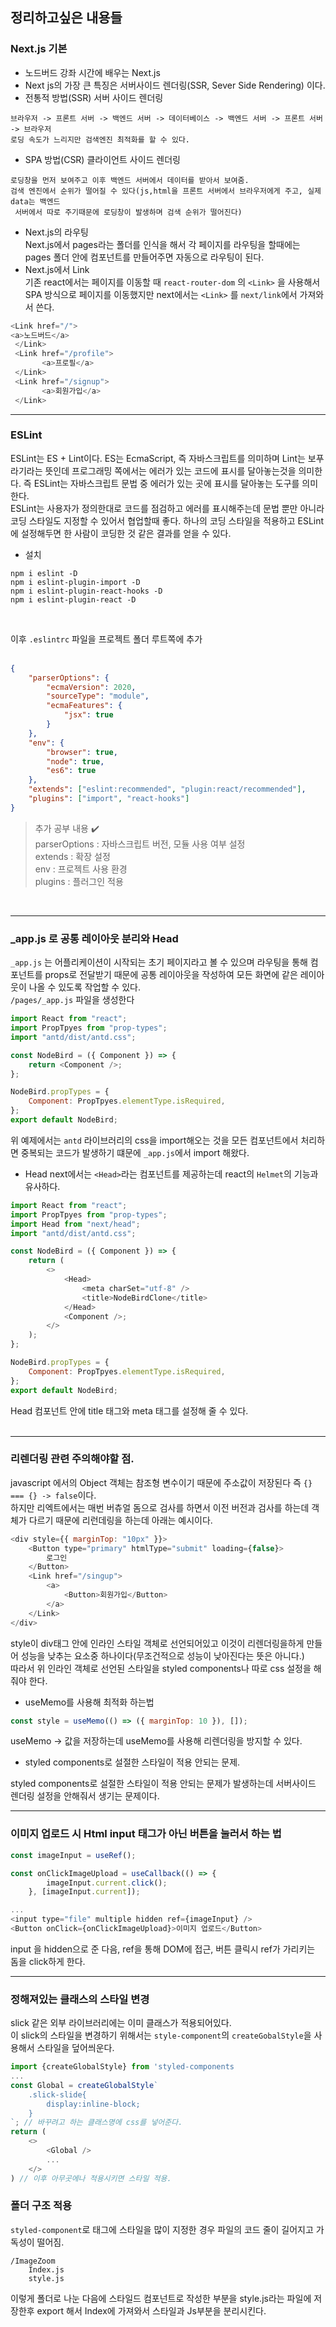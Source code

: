 ## 정리하고싶은 내용들

### Next.js 기본

-   노드버드 강좌 시간에 배우는 Next.js
-   Next js의 가장 큰 특징은 서버사이드 렌더링(SSR, Sever Side Rendering) 이다.
-   전통적 방법(SSR) 서버 사이드 렌더링

```
브라우저 -> 프론트 서버 -> 백엔드 서버 -> 데이터베이스 -> 백엔드 서버 -> 프론트 서버 -> 브라우저
로딩 속도가 느리지만 검색엔진 최적화를 할 수 있다.
```

-   SPA 방법(CSR) 클라이언트 사이드 렌더링

```
로딩창을 먼저 보여주고 이후 백엔드 서버에서 데이터를 받아서 보여줌.
검색 엔진에서 순위가 떨어질 수 있다(js,html을 프론트 서버에서 브라우저에게 주고, 실제 data는 백엔드
 서버에서 따로 주기때문에 로딩창이 발생하며 검색 순위가 떨어진다)
```

-   Next.js의 라우팅  
    Next.js에서 pages라는 폴더를 인식을 해서 각 페이지를 라우팅을 할때에는 pages 폴더 안에 컴포넌트를 만들어주면 자동으로 라우팅이 된다.
-   Next.js에서 Link  
    기존 react에서는 페이지를 이동할 때 `react-router-dom` 의 `<Link>` 을 사용해서 SPA 방식으로 페이지를 이동했지만 next에서는 `<Link>` 를 `next/link`에서 가져와서 쓴다.

```javascript
<Link href="/">
<a>노드버드</a>
 </Link>
 <Link href="/profile">
       <a>프로필</a>
 </Link>
 <Link href="/signup">
       <a>회원가입</a>
 </Link>
```

---

### ESLint

ESLint는 ES + Lint이다. ES는 EcmaScript, 즉 자바스크립트를 의미하며 Lint는 보푸라기라는 뜻인데 프로그래밍 쪽에서는 에러가 있는 코드에 표시를 달아놓는것을 의미한다. 즉 ESLint는 자바스크립트 문법 중 에러가 있는 곳에 표시를 달아놓는 도구를 의미한다.  
ESLint는 사용자가 정의한대로 코드를 점검하고 에러를 표시해주는데 문법 뿐만 아니라 코딩 스타일도 지정할 수 있어서 협업할때 좋다. 하나의 코딩 스타일을 적용하고 ESLint에 설정해두면 한 사람이 코딩한 것 같은 결과를 얻을 수 있다.

-   설치

```
npm i eslint -D
npm i eslint-plugin-import -D
npm i eslint-plugin-react-hooks -D
npm i eslint-plugin-react -D
```

<br />

이후 `.eslintrc` 파일을 프로젝트 폴더 루트쪽에 추가  
<br />

```json
{
    "parserOptions": {
        "ecmaVersion": 2020,
        "sourceType": "module",
        "ecmaFeatures": {
            "jsx": true
        }
    },
    "env": {
        "browser": true,
        "node": true,
        "es6": true
    },
    "extends": ["eslint:recommended", "plugin:react/recommended"],
    "plugins": ["import", "react-hooks"]
}
```

> 추가 공부 내용 ✔️  
> parserOptions : 자바스크립트 버전, 모듈 사용 여부 설정  
> extends : 확장 설정  
> env : 프로젝트 사용 환경  
> plugins : 플러그인 적용

<br />

---

### \_app.js 로 공통 레이아웃 분리와 Head

`_app.js` 는 어플리케이션이 시작되는 초기 페이지라고 볼 수 있으며 라우팅을 통해 컴포넌트를 props로 전달받기 때문에 공통 레이아웃을 작성하여 모든 화면에 같은 레이아웃이 나올 수 있도록 작업할 수 있다.  
`/pages/_app.js` 파일을 생성한다

```javascript
import React from "react";
import PropTpyes from "prop-types";
import "antd/dist/antd.css";

const NodeBird = ({ Component }) => {
    return <Component />;
};

NodeBird.propTypes = {
    Component: PropTpyes.elementType.isRequired,
};
export default NodeBird;
```

위 예제에서는 `antd` 라이브러리의 css을 import해오는 것을 모든 컴포넌트에서 처리하면 중복되는 코드가 발생하기 떄문에 `_app.js`에서 import 해왔다.

-   Head
    next에서는 `<Head>`라는 컴포넌트를 제공하는데 react의 `Helmet`의 기능과 유사하다.

```javascript
import React from "react";
import PropTpyes from "prop-types";
import Head from "next/head";
import "antd/dist/antd.css";

const NodeBird = ({ Component }) => {
    return (
        <>
            <Head>
                <meta charSet="utf-8" />
                <title>NodeBirdClone</title>
            </Head>
            <Component />;
        </>
    );
};

NodeBird.propTypes = {
    Component: PropTpyes.elementType.isRequired,
};
export default NodeBird;
```

Head 컴포넌트 안에 title 태그와 meta 태그를 설정해 줄 수 있다.  
<br />

---

### 리렌더링 관련 주의해야할 점.

javascript 에서의 Object 객체는 참조형 변수이기 때문에 주소값이 저장된다 즉 `{} === {} -> false`이다.  
하지만 리엑트에서는 매번 버츄얼 돔으로 검사를 하면서 이전 버전과 검사를 하는데 객체가 다르기 때문에 리런데링을 하는데 아래는 예시이다.

```javascript
<div style={{ marginTop: "10px" }}>
    <Button type="primary" htmlType="submit" loading={false}>
        로그인
    </Button>
    <Link href="/singup">
        <a>
            <Button>회원가입</Button>
        </a>
    </Link>
</div>
```

style이 div태그 안에 인라인 스타일 객체로 선언되어있고 이것이 리렌더링을하게 만들어 성능을 낮추는 요소중 하나이다(무조건적으로 성능이 낮아진다는 뜻은 아니다.)  
따라서 위 인라인 객체로 선언된 스타일을 styled components나 따로 css 설정을 해줘야 한다.

-   useMemo를 사용해 최적화 하는법

```javascript
const style = useMemo(() => ({ marginTop: 10 }), []);
```

useMemo -> 값을 저장하는데 useMemo를 사용해 리렌더링을 방지할 수 있다.

-   styled components로 설절한 스타일이 적용 안되는 문제.

styled components로 설절한 스타일이 적용 안되는 문제가 발생하는데 서버사이드 렌더링 설정을 안해줘서 생기는 문제이다.

---

### 이미지 업로드 시 Html input 태그가 아닌 버튼을 눌러서 하는 법

```javascript
const imageInput = useRef();

const onClickImageUpload = useCallback(() => {
        imageInput.current.click();
    }, [imageInput.current]);

...
<input type="file" multiple hidden ref={imageInput} />
<Button onClick={onClickImageUpload}>이미지 업로드</Button>
```

input 을 hidden으로 준 다음, ref을 통해 DOM에 접근, 버튼 클릭시 ref가 가리키는 돔을 click하게 한다.

---

### 정해져있는 클래스의 스타일 변경

slick 같은 외부 라이브러리에는 이미 클래스가 적용되어있다.  
이 slick의 스타일을 변경하기 위해서는 `style-component`의 `createGobalStyle`을 사용해서 스타일을 덮어씌운다.

```javascript
import {createGlobalStyle} from 'styled-components
...
const Global = createGlobalStyle`
    .slick-slide{
        display:inline-block;
    }
`; // 바꾸려고 하는 클래스명에 css를 넣어준다.
return (
	<>
		<Global />
		...
	</>
) // 이후 아무곳에나 적용시키면 스타일 적용.
```

### 폴더 구조 적용

`styled-component`로 태그에 스타일을 많이 지정한 경우 파일의 코드 줄이 길어지고 가독성이 떨어짐.

```
/ImageZoom
    Index.js
    style.js
```

이렇게 폴더로 나눈 다음에 스타일드 컴포넌트로 작성한 부분을 style.js라는 파일에 저장한후 export 해서 Index에 가져와서 스타일과 Js부분을 분리시킨다.
